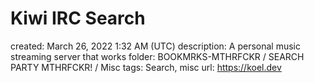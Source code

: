 # Kiwi IRC Search

created: March 26, 2022 1:32 AM (UTC)
description: A personal music streaming server that works
folder: BOOKMRKS-MTHRFCKR / SEARCH PARTY MTHRFCKR! / Misc
tags: Search, misc
url: https://koel.dev